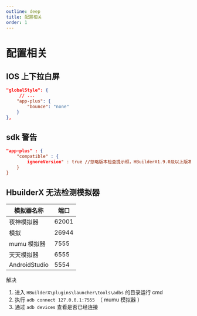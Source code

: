 ```yaml
---
outline: deep
title: 配置相关
order: 1
---
```


# 配置相关

## IOS 上下拉白屏

```json
"globalStyle": {
	 // ...
	"app-plus": {
		"bounce": "none"
	}
},
```

## sdk 警告

```json
"app-plus" : {
    "compatible" : {
        ignoreVersion" : true //忽略版本检查提示框，HBuilderX1.9.0及以上版本支持
    }
}
```

## HbuilderX 无法检测模拟器

| 模拟器名称    | 端口  |
| ------------- | ----- |
| 夜神模拟器    | 62001 |
| 模拟          | 26944 |
| mumu 模拟器   | 7555  |
| 天天模拟器    | 6555  |
| AndroidStudio | 5554  |

解决

1. 进入 `HBuilderX\plugins\launcher\tools\adbs` 的目录运行 cmd
2. 执行 `adb connect 127.0.0.1:7555 `（ mumu 模拟器 ）
3. 通过 `adb devices` 查看是否已经连接
